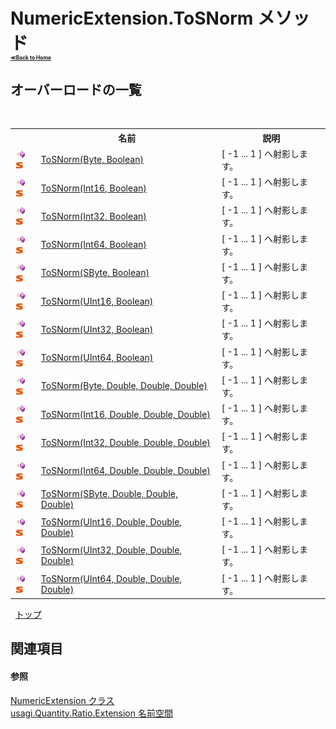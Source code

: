 # NumericExtension.ToSNorm メソッド <div style="font-size:30%"><a href="https://github.com/usagi/usagi.cs/blob/master/docs/Home.md">≪Back to Home</a></div> 


## オーバーロードの一覧
&nbsp;<table><tr><th></th><th>名前</th><th>説明</th></tr><tr><td>![Public メソッド](media/pubmethod.gif "Public メソッド")![静的メンバー](media/static.gif "静的メンバー")</td><td><a href="M_usagi_Quantity_Ratio_Extension_NumericExtension_ToSNorm.md">ToSNorm(Byte, Boolean)</a></td><td>
[ -1 ... 1 ] へ射影します。</td></tr><tr><td>![Public メソッド](media/pubmethod.gif "Public メソッド")![静的メンバー](media/static.gif "静的メンバー")</td><td><a href="M_usagi_Quantity_Ratio_Extension_NumericExtension_ToSNorm_2.md">ToSNorm(Int16, Boolean)</a></td><td>
[ -1 ... 1 ] へ射影します。</td></tr><tr><td>![Public メソッド](media/pubmethod.gif "Public メソッド")![静的メンバー](media/static.gif "静的メンバー")</td><td><a href="M_usagi_Quantity_Ratio_Extension_NumericExtension_ToSNorm_4.md">ToSNorm(Int32, Boolean)</a></td><td>
[ -1 ... 1 ] へ射影します。</td></tr><tr><td>![Public メソッド](media/pubmethod.gif "Public メソッド")![静的メンバー](media/static.gif "静的メンバー")</td><td><a href="M_usagi_Quantity_Ratio_Extension_NumericExtension_ToSNorm_6.md">ToSNorm(Int64, Boolean)</a></td><td>
[ -1 ... 1 ] へ射影します。</td></tr><tr><td>![Public メソッド](media/pubmethod.gif "Public メソッド")![静的メンバー](media/static.gif "静的メンバー")</td><td><a href="M_usagi_Quantity_Ratio_Extension_NumericExtension_ToSNorm_8.md">ToSNorm(SByte, Boolean)</a></td><td>
[ -1 ... 1 ] へ射影します。</td></tr><tr><td>![Public メソッド](media/pubmethod.gif "Public メソッド")![静的メンバー](media/static.gif "静的メンバー")</td><td><a href="M_usagi_Quantity_Ratio_Extension_NumericExtension_ToSNorm_10.md">ToSNorm(UInt16, Boolean)</a></td><td>
[ -1 ... 1 ] へ射影します。</td></tr><tr><td>![Public メソッド](media/pubmethod.gif "Public メソッド")![静的メンバー](media/static.gif "静的メンバー")</td><td><a href="M_usagi_Quantity_Ratio_Extension_NumericExtension_ToSNorm_12.md">ToSNorm(UInt32, Boolean)</a></td><td>
[ -1 ... 1 ] へ射影します。</td></tr><tr><td>![Public メソッド](media/pubmethod.gif "Public メソッド")![静的メンバー](media/static.gif "静的メンバー")</td><td><a href="M_usagi_Quantity_Ratio_Extension_NumericExtension_ToSNorm_14.md">ToSNorm(UInt64, Boolean)</a></td><td>
[ -1 ... 1 ] へ射影します。</td></tr><tr><td>![Public メソッド](media/pubmethod.gif "Public メソッド")![静的メンバー](media/static.gif "静的メンバー")</td><td><a href="M_usagi_Quantity_Ratio_Extension_NumericExtension_ToSNorm_1.md">ToSNorm(Byte, Double, Double, Double)</a></td><td>
[ -1 ... 1 ] へ射影します。</td></tr><tr><td>![Public メソッド](media/pubmethod.gif "Public メソッド")![静的メンバー](media/static.gif "静的メンバー")</td><td><a href="M_usagi_Quantity_Ratio_Extension_NumericExtension_ToSNorm_3.md">ToSNorm(Int16, Double, Double, Double)</a></td><td>
[ -1 ... 1 ] へ射影します。</td></tr><tr><td>![Public メソッド](media/pubmethod.gif "Public メソッド")![静的メンバー](media/static.gif "静的メンバー")</td><td><a href="M_usagi_Quantity_Ratio_Extension_NumericExtension_ToSNorm_5.md">ToSNorm(Int32, Double, Double, Double)</a></td><td>
[ -1 ... 1 ] へ射影します。</td></tr><tr><td>![Public メソッド](media/pubmethod.gif "Public メソッド")![静的メンバー](media/static.gif "静的メンバー")</td><td><a href="M_usagi_Quantity_Ratio_Extension_NumericExtension_ToSNorm_7.md">ToSNorm(Int64, Double, Double, Double)</a></td><td>
[ -1 ... 1 ] へ射影します。</td></tr><tr><td>![Public メソッド](media/pubmethod.gif "Public メソッド")![静的メンバー](media/static.gif "静的メンバー")</td><td><a href="M_usagi_Quantity_Ratio_Extension_NumericExtension_ToSNorm_9.md">ToSNorm(SByte, Double, Double, Double)</a></td><td>
[ -1 ... 1 ] へ射影します。</td></tr><tr><td>![Public メソッド](media/pubmethod.gif "Public メソッド")![静的メンバー](media/static.gif "静的メンバー")</td><td><a href="M_usagi_Quantity_Ratio_Extension_NumericExtension_ToSNorm_11.md">ToSNorm(UInt16, Double, Double, Double)</a></td><td>
[ -1 ... 1 ] へ射影します。</td></tr><tr><td>![Public メソッド](media/pubmethod.gif "Public メソッド")![静的メンバー](media/static.gif "静的メンバー")</td><td><a href="M_usagi_Quantity_Ratio_Extension_NumericExtension_ToSNorm_13.md">ToSNorm(UInt32, Double, Double, Double)</a></td><td>
[ -1 ... 1 ] へ射影します。</td></tr><tr><td>![Public メソッド](media/pubmethod.gif "Public メソッド")![静的メンバー](media/static.gif "静的メンバー")</td><td><a href="M_usagi_Quantity_Ratio_Extension_NumericExtension_ToSNorm_15.md">ToSNorm(UInt64, Double, Double, Double)</a></td><td>
[ -1 ... 1 ] へ射影します。</td></tr></table>&nbsp;
<a href="#numericextension.tosnorm-メソッド">トップ</a>

## 関連項目


#### 参照
<a href="T_usagi_Quantity_Ratio_Extension_NumericExtension.md">NumericExtension クラス</a><br /><a href="N_usagi_Quantity_Ratio_Extension.md">usagi.Quantity.Ratio.Extension 名前空間</a><br />